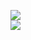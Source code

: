 [![](https://img.shields.io/badge/Made%20With-Github%20Spray-lightgrey.svg?style=for-the-badge&logo=github)](https://github.com/Annihil/github-spray#13945)  
[![](https://i.imgur.com/2DrTn0Z.gif)](https://github.com/Annihil/github-spray)